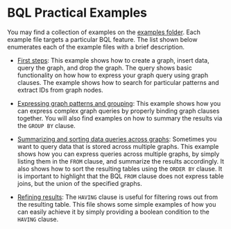 # BQL Practical Examples

You may find a collection of examples on the [examples folder](../examples/bql).
Each example file targets a particular BQL feature. The list shown below enumerates
each of the example files with a brief description.

* [First steps](../examples/bql/example_0.bql): This example shows how to create
  a graph, insert data, query the graph, and drop the graph. The query shows
  basic functionality on how how to express your graph query using graph
  clauses. The example shows how to search for particular patterns and extract
  IDs from graph nodes.

* [Expressing graph patterns and grouping](../examples/bql/example_1.bql): This
  example shows how you can express complex graph queries by properly binding
  graph clauses together. You will also find examples on how to summary the
  results via the `GROUP BY` clause.

* [Summarizing and sorting data queries across graphs](../examples/bql/example_2.bql):
   Sometimes you want to query data that is stored across multiple graphs.
   This example shows how you can express queries across multiple graphs, by
   simply listing them in the `FROM` clause, and summarize the results
   accordingly. It also shows how to sort the resulting tables using the
   `ORDER BY` clause. It is important to highlight that the BQL `FROM` clause does
   not express table joins, but the union of the specified graphs.

* [Refining results](../examples/bql/example_3.bql):
   The `HAVING` clause is useful for filtering rows out from the resulting
   table. This file shows some simple examples of how you can easily achieve
   it by simply providing a boolean condition to the `HAVING` clause.
